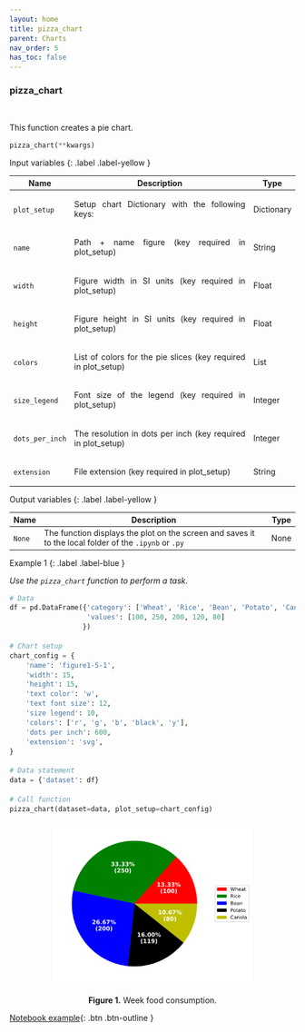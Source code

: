 ```yaml
---
layout: home
title: pizza_chart
parent: Charts
nav_order: 5
has_toc: false
---
```


<h3>pizza_chart</h3>

<br>

<p align = "justify">
    This function creates a pie chart.


</p>

```python
pizza_chart(**kwargs)
```

Input variables
{: .label .label-yellow }

<table style = "width:100%">
    <thead>
      <tr>
        <th>Name</th>
        <th>Description</th>
        <th>Type</th>
      </tr>
    </thead>
    <tr>
        <td><code>plot_setup</code></td>
        <td><p align="justify">Setup chart Dictionary with the following keys:</p></td>
        <td>Dictionary</td>
    </tr>
    <tr>
        <td><code>name</code></td>
        <td><p align="justify">Path + name figure (key required in plot_setup)</p></td>
        <td>String</td>
    </tr>
    <tr>
        <td><code>width</code></td>
        <td><p align="justify">Figure width in SI units (key required in plot_setup)</p></td>
        <td>Float</td>
    </tr>
    <tr>
        <td><code>height</code></td>
        <td><p align="justify">Figure height in SI units (key required in plot_setup)</p></td>
        <td>Float</td>
    </tr>
    <tr>
        <td><code>colors</code></td>
        <td><p align="justify">List of colors for the pie slices (key required in plot_setup)</p></td>
        <td>List</td>
    </tr>
    <tr>
        <td><code>size_legend</code></td>
        <td><p align="justify">Font size of the legend (key required in plot_setup)</p></td>
        <td>Integer</td>
    </tr>
    <tr>
        <td><code>dots_per_inch</code></td>
        <td><p align="justify">The resolution in dots per inch (key required in plot_setup)</p></td>
        <td>Integer</td>
    </tr>
    <tr>
        <td><code>extension</code></td>
        <td><p align="justify">File extension (key required in plot_setup)</p></td>
        <td>String</td>
    </tr>
</table>

Output variables
{: .label .label-yellow }

<table style = "width:100%">
    <thead>
      <tr>
        <th>Name</th>
        <th>Description</th>
        <th>Type</th>
      </tr>
    </thead>
    <tr>
        <td><code>None</code></td>
        <td>The function displays the plot on the screen and saves it to the local folder of the <code>.ipynb</code> or <code>.py</code> </td>
        <td>None</td>
    </tr>
</table>

Example 1
{: .label .label-blue }

<p align = "justify">
    <i>
        Use the <code>pizza_chart</code> function to perform a task.
    </i>
</p>

```python
# Data
df = pd.DataFrame({'category': ['Wheat', 'Rice', 'Bean', 'Potato', 'Canola'],
                   'values': [100, 250, 200, 120, 80]
                  })

# Chart setup
chart_config = {
    'name': 'figure1-5-1',
    'width': 15,
    'height': 15,
    'text color': 'w',
    'text font size': 12,
    'size legend': 10,
    'colors': ['r', 'g', 'b', 'black', 'y'],
    'dots per inch': 600,
    'extension': 'svg',
}

# Data statement 
data = {'dataset': df}

# Call function
pizza_chart(dataset=data, plot_setup=chart_config)
```

<center><img src="assets/images/figure1-5-1.svg" width="70%"></center>
<p align = "center"><b>Figure 1.</b> Week food consumption.</p>

[Notebook example](https://drive.google.com/file/d/1raCVat5Ahwzh2WATGelMDW6A9YIDjdHW/view?usp=sharing){: .btn .btn-outline }
